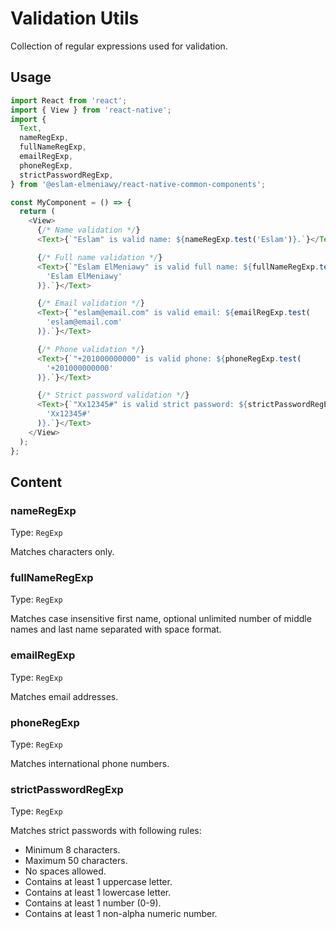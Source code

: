 # Validation Utils

Collection of regular expressions used for validation.

## Usage

```js
import React from 'react';
import { View } from 'react-native';
import {
  Text,
  nameRegExp,
  fullNameRegExp,
  emailRegExp,
  phoneRegExp,
  strictPasswordRegExp,
} from '@eslam-elmeniawy/react-native-common-components';

const MyComponent = () => {
  return (
    <View>
      {/* Name validation */}
      <Text>{`"Eslam" is valid name: ${nameRegExp.test('Eslam')}.`}</Text>

      {/* Full name validation */}
      <Text>{`"Eslam ElMeniawy" is valid full name: ${fullNameRegExp.test(
        'Eslam ElMeniawy'
      )}.`}</Text>

      {/* Email validation */}
      <Text>{`"eslam@email.com" is valid email: ${emailRegExp.test(
        'eslam@email.com'
      )}.`}</Text>

      {/* Phone validation */}
      <Text>{`"+201000000000" is valid phone: ${phoneRegExp.test(
        '+201000000000'
      )}.`}</Text>

      {/* Strict password validation */}
      <Text>{`"Xx12345#" is valid strict password: ${strictPasswordRegExp.test(
        'Xx12345#'
      )}.`}</Text>
    </View>
  );
};
```

## Content

### nameRegExp

Type: `RegExp`

Matches characters only.

### fullNameRegExp

Type: `RegExp`

Matches case insensitive first name, optional unlimited number of middle names and last name separated with space format.

### emailRegExp

Type: `RegExp`

Matches email addresses.

### phoneRegExp

Type: `RegExp`

Matches international phone numbers.

### strictPasswordRegExp

Type: `RegExp`

Matches strict passwords with following rules:

- Minimum 8 characters.
- Maximum 50 characters.
- No spaces allowed.
- Contains at least 1 uppercase letter.
- Contains at least 1 lowercase letter.
- Contains at least 1 number (0-9).
- Contains at least 1 non-alpha numeric number.
